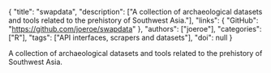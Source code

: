 {
  "title": "swapdata",
  "description": ["A collection of archaeological datasets and tools related to the prehistory of Southwest Asia."],
  "links": {
    "GitHub": "https://github.com/joeroe/swapdata"
  },
  "authors": ["joeroe"],
  "categories": ["R"],
  "tags": ["API interfaces, scrapers and datasets"],
  "doi": null
}

<!-- Generated by csv2md.R – do not edit by hand -->

A collection of archaeological datasets and tools related to the prehistory of Southwest Asia.